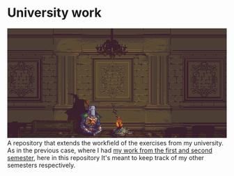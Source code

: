 # University work
<img src="misc/pixel_art.gif"/><br>
A repository that extends the workfield of the exercises from my university.
As in the previous case, where I had <a href="https://github.com/xfgt/OldProjects">my work from the first and second semester</a>, here in this repository It's meant to keep track of my other semesters respectively.